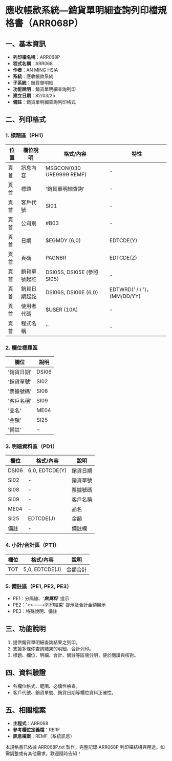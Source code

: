 # 應收帳款系統—銷貨單明細查詢列印檔規格書（ARR068P）

## 一、基本資訊
- **列印檔名稱**：ARR068P
- **程式名稱**：ARR068
- **作者**：AN MING HSIA
- **系統**：應收帳款系統
- **子系統**：銷貨單明細
- **功能說明**：銷貨單明細查詢列印
- **建立日期**：82/03/25
- **備註**：銷貨單明細查詢列印格式

## 二、列印格式

### 1. 標題區（PH1）
| 位置 | 欄位說明 | 格式/內容 | 特性 |
|------|---------|-----------|------|
| 頁首 | 訊息內容 | MSGCON(030 URE9999 REMF) | - |
| 頁首 | 標題 | '銷貨單明細查詢' | - |
| 頁首 | 客戶代號 | SI01 | - |
| 頁首 | 公司別 | #B03 | - |
| 頁首 | 日期 | $EGMDY (6,0) | EDTCDE(Y) |
| 頁首 | 頁碼 | PAGNBR | EDTCDE(Z) |
| 頁首 | 銷貨單號起訖 | DSI05S, DSI05E (參照SI05) | - |
| 頁首 | 銷貨日期起訖 | DSI06S, DSI06E (6,0) | EDTWRD('  /  /  ')，(MM/DD/YY) |
| 頁首 | 使用者代碼 | $USER (10A) | - |
| 頁首 | 程式名稱 | '<ARR068>' | - |

### 2. 欄位標題區
| 欄位 | 說明 |
|------|------|
| '銷貨日期' | DSI06 |
| '銷貨單號' | SI02 |
| '票據號碼' | SI08 |
| '客戶名稱' | SI09 |
| '品名' | ME04 |
| '金額' | SI25 |
| '備註' | - |

### 3. 明細資料區（PD1）
| 欄位 | 格式/內容 | 說明 |
|------|-----------|------|
| DSI06 | 6,0, EDTCDE(Y) | 銷貨日期 |
| SI02 | - | 銷貨單號 |
| SI08 | - | 票據號碼 |
| SI09 | - | 客戶名稱 |
| ME04 | - | 品名 |
| SI25 | EDTCDE(J) | 金額 |
| 備註 | - | 備註欄 |

### 4. 小計/合計區（PT1）
| 欄位 | 格式/內容 | 說明 |
|------|-----------|------|
| TOT | 5,0, EDTCDE(J) | 金額合計 |

### 5. 備註區（PE1, PE2, PE3）
- PE1：分隔線、'***無資料***' 提示
- PE2：'<<ARR068>>--->列印結束' 提示及合計金額顯示
- PE3：特殊說明、備註

## 三、功能說明
1. 提供銷貨單明細查詢結果之列印。
2. 支援多條件查詢結果的明細、合計列印。
3. 標題、欄位、明細、合計、備註等區塊分明，便於閱讀與核對。

## 四、資料驗證
- 各欄位格式、範圍、必填性檢查。
- 客戶代號、銷貨單號、銷貨日期等欄位資料正確性。

## 五、相關檔案
- **主程式**：ARR068
- **參考欄位定義檔**：RERF
- **訊息檔案**：REMF（系統訊息）

本規格書已依據 ARR068P.txt 製作，完整記錄 ARR068P 列印檔結構與用途。如需調整或有其他需求，歡迎隨時告知！ 